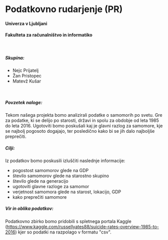 # Podatkovno rudarjenje (PR)
#### Univerza v Ljubljani
#### Fakulteta za računalništvo in informatiko
<br>

##### Skupina:
 - Nejc Prijatelj
 - Žan Pristopec
 - Matevž Kušar
 
<br>

##### Povzetek naloge:

Tekom našega projekta bomo analizirali podatke o samomorih po svetu. Gre za podatke, ki se delijo po starosti, državi in spolu za obdobje od leta 1985 do leta 2016.
Ugotoviti bomo poskušali kaj je glavni razlog za samomore, kje se najbolj pogosoto dogajajo, ter posledično kako bi se jih dalo najboljše preprečiti.

##### Cilji:

Iz podatkov bomo poskusili izluščiti naslednje informacije:
 - pogostost samomorov glede na GDP
 - število samomorov glede na starostno skupino
 - število glede na generacijo
 - ugotoviti glavne razloge za samomor
 - verjetnost samomora glede na starost, lokacijo, GDP
 - kako preprečiti samomore

##### Vir in oblika podatkov:
 
Podatkovno zbirko bomo pridobili s spletnega portala Kaggle (https://www.kaggle.com/russellyates88/suicide-rates-overview-1985-to-2016) kjer so podatki na razpolago v formatu "csv".
